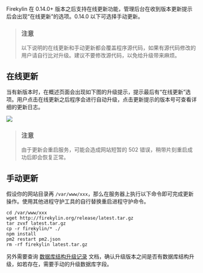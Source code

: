 Firekylin 在 0.14.0+ 版本之后支持在线更新功能，管理后台在收到版本更新提示后会出现“在线更新”的选项。0.14.0 以下可选择手动更新。

> ### 注意
> 以下说明的在线更新和手动更新都会覆盖程序源代码，如果有源代码修改的用户请自行比对升级。建议不要修改源代码，以免给升级带来麻烦。

## 在线更新

当有新版本时，在概述页面会出现如下图的升级提示，提示最后有“在线更新”选项。用户点击在线更新之后程序会进行自动升级，点击更新提示的版本号可查看详细的更新日志。

![](http://p0.qhimg.com/t018d65124f0b40031c.png)

> ### 注意
> 由于更新会重启服务，可能会造成网站短暂的 502 错误，稍带片刻重启成功后即会恢复正常。

## 手动更新

假设你的网站目录再 `/var/www/xxx`，那么在服务器上执行以下命令即可完成更新操作。使用其他进程守护工具的自行替换重启进程守护命令。

```shell
cd /var/www/xxx
wget http://firekylin.org/release/latest.tar.gz
tar zvxf latest.tar.gz
cp -r firekylin/* ./
npm install
pm2 restart pm2.json
rm -rf firekylin latest.tar.gz
```

另外需要查询 [数据库结构升级记录](https://github.com/75team/firekylin/wiki/数据库结构升级记录) 文档，确认升级版本之间是否有数据库结构升级，如若存在，需要手动的升级数据库字段。